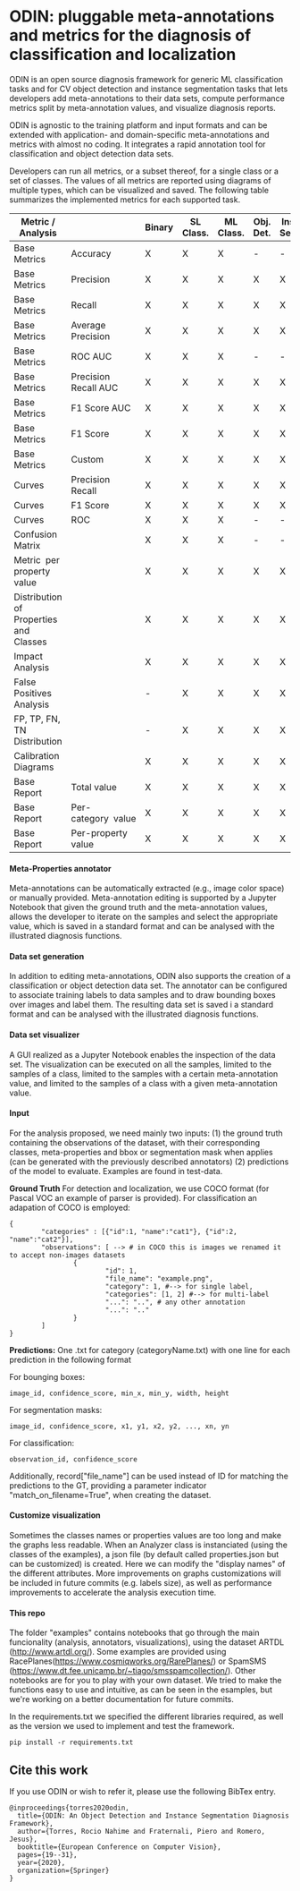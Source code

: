 # ODIN: pluggable meta-annotations and metrics for the diagnosis of classification and localization

ODIN  is an open source diagnosis framework for generic ML classification tasks and for CV object detection and instance segmentation tasks that lets developers add meta-annotations to their data sets,  compute  performance metrics split by meta-annotation values, and visualize diagnosis reports.  

ODIN  is agnostic to the training platform and  input formats and can be extended with application- and domain-specific meta-annotations and metrics with almost no coding. It integrates a rapid annotation tool for classification and object detection data sets.

Developers can run all metrics, or a subset thereof, for a single class or a set of classes. The values of all metrics are reported using diagrams of multiple types, which can be visualized and saved. The following table summarizes the implemented metrics for each supported task.

|Metric / Analysis| |Binary|SL Class.|ML Class.|Obj. Det.|Ins. Seg.|
| ------ | ------ |------ |------ |------ |------ |------ |
|Base Metrics|Accuracy|X|X|X|-|-|
|Base Metrics|Precision|X|X|X|X|X
|Base Metrics|Recall|X|X|X|X|X
|Base Metrics|Average Precision|X|X|X|X|X
|Base Metrics|ROC AUC|X|X|X|-|-
|Base Metrics|Precision Recall AUC|X|X|X|X|X
|Base Metrics|F1 Score AUC|X|X|X|X|X
|Base Metrics|F1 Score|X|X|X|X|X
|Base Metrics|Custom|X|X|X|X|X
|Curves|Precision Recall|X|X|X|X|X
|Curves|F1 Score|X|X|X|X|X
|Curves|ROC|X|X|X|-|-
|Confusion Matrix||X|X|X|-|-
|Metric  per property value||X|X|X|X|X
|Distribution of Properties and Classes||X|X|X|X|X
|Impact Analysis||X|X|X|X|X
|False Positives Analysis||-|X|X|X|X
|FP, TP, FN, TN Distribution||-|X|X|X|X
|Calibration Diagrams||X|X|X|X|X
|Base Report|Total value|X|X|X|X|X
|Base Report|Per-category  value|X|X|X|X|X
|Base Report|Per-property value|X|X|X|X|X

#### Meta-Properties annotator
Meta-annotations can be automatically extracted (e.g., image color space) or manually provided. 
Meta-annotation editing is supported by a Jupyter Notebook that given the ground truth and the meta-annotation values,  allows the developer to iterate on the samples and select the appropriate value, which is saved in a standard format and can be analysed with the illustrated diagnosis functions.

#### Data set generation
In addition to editing meta-annotations, ODIN also supports the creation of a classification or object detection data set. The annotator can be configured to associate training labels to data samples and to draw bounding boxes over images and label them. The resulting data set is saved i a standard format and can be analysed with the illustrated diagnosis functions.

#### Data set visualizer
A GUI realized as a Jupyter Notebook enables the inspection of the data set. The visualization can be executed on all the samples, limited to  the samples of a  class, limited to the samples with a certain meta-annotation value, and limited to the samples of a class with a given meta-annotation value.

#### Input
For the analysis proposed, we need mainly two inputs: (1) the ground truth containing the observations of the dataset, with their corresponding classes, meta-properties and bbox or segmentation mask when applies (can be generated with the previously described annotators) (2) predictions of the model to evaluate.
Examples are found in test-data.

**Ground Truth**
For detection and localization, we use COCO format (for Pascal VOC an example of parser is provided).
For classification an adapation of COCO is employed:
```
{
        "categories" : [{"id":1, "name":"cat1"}, {"id":2, "name":"cat2"}],
        "observations": [ --> # in COCO this is images we renamed it to accept non-images datasets
                {
                        "id": 1,
                        "file_name": "example.png",
                        "category": 1, #--> for single label,
                        "categories": [1, 2] #--> for multi-label
                        "...": "..", # any other annotation
                        "...": ".." 
                }
        ]
}
```


**Predictions:**
One .txt for category (categoryName.txt) with one line for each prediction in the following format

For bounging boxes:

```
image_id, confidence_score, min_x, min_y, width, height
```

For segmentation masks:

```
image_id, confidence_score, x1, y1, x2, y2, ..., xn, yn
```

For classification:

```
observation_id, confidence_score
```

Additionally, record["file_name"] can be used instead of ID for matching the predictions to the GT, providing a parameter indicator "match_on_filename=True", when creating the dataset. 

#### Customize visualization
Sometimes the classes names or properties values are too long and make the graphs less readable.
When an Analyzer class is instanciated (using the classes of the examples), a json file (by default called properties.json but can be customized) is created. Here we can modify the "display names" of the different attributes.
More improvements on graphs customizations will be included in future commits (e.g. labels size), as well as performance improvements to accelerate the analysis execution time.

#### This repo
The folder "examples" contains notebooks that go through the main funcionality (analysis, annotators, visualizations), using the dataset ARTDL (http://www.artdl.org/). Some examples are provided using RacePlanes(https://www.cosmiqworks.org/RarePlanes/) or SpamSMS (https://www.dt.fee.unicamp.br/~tiago/smsspamcollection/). Other notebooks are for you to play with your own dataset.
We tried to make the functions easy to use and intuitive, as can be seen in the esamples, but we're working on a better documentation for future commits.

In the requirements.txt we specified the different libraries required, as well as the version we used to implement and test the framework.


 ```
 pip install -r requirements.txt
 ```

## Cite this work
If you use ODIN or wish to refer it, please use the following BibTex entry.

```
@inproceedings{torres2020odin,
  title={ODIN: An Object Detection and Instance Segmentation Diagnosis Framework},
  author={Torres, Rocio Nahime and Fraternali, Piero and Romero, Jesus},
  booktitle={European Conference on Computer Vision},
  pages={19--31},
  year={2020},
  organization={Springer}
}
```




